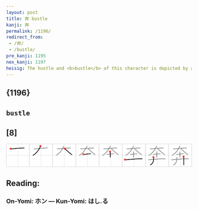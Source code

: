 ```yaml
---
layout: post
title: 奔 bustle
kanji: 奔
permalink: /1196/
redirect_from:
 - /奔/
 - /bustle/
pre_kanji: 1195
nex_kanji: 1197
heisig: The hustle and <b>bustle</b> of this character is depicted by a <i>St. Bernard dog</i> and a <i>haystack</i>.
---
```


## {1196}

## `bustle`

## [8]

<div class="stroke"><img src="../images/E5A594.png" /></div>

## Reading:

### On-Yomi: ホン &mdash; Kun-Yomi: はし.る
